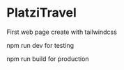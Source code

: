# PlatziTravel

First web page create with tailwindcss

npm run dev for testing

npm run build for production
